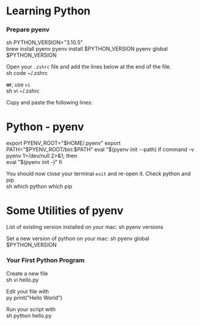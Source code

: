 # Learning Python  

### Prepare pyenv  
  sh PYTHON_VERSION="3.10.5"  
  brew install pyenv 
  pyenv install 
  $PYTHON_VERSION pyenv global $PYTHON_VERSION 

  Open your `.zshrc` file and add the lines below at the end of the file.  
  sh code ~/.zshrc 
  
  **or**, use `vi`  
  sh vi ~/.zshrc 
  
  Copy and paste the following lines:  
  # Python - pyenv 
  export PYENV_ROOT="$HOME/.pyenv" 
  export PATH="$PYENV_ROOT/bin:$PATH" 
  eval "$(pyenv init --path)
  if command -v pyenv 1>/dev/null 2>&amp;1; then   
  eval "$(pyenv init -)" 
  fi 
  
  You should now close your terminal `exit` and re-open it.  Check python and pip  
  sh which python which pip  
  
# Some Utilities of pyenv  
  
  List of existing version installed on your mac: 
  sh pyenv versions   
  
  Set a new version of python on your mac: 
  sh pyenv global $PYTHON_VERSION   


### Your First Python Program  
  
  Create a new file  
  sh vi hello.py   
  
  Edit your file with  
  py print("Hello World")  
  
  Run your script with  
  sh python hello.py
